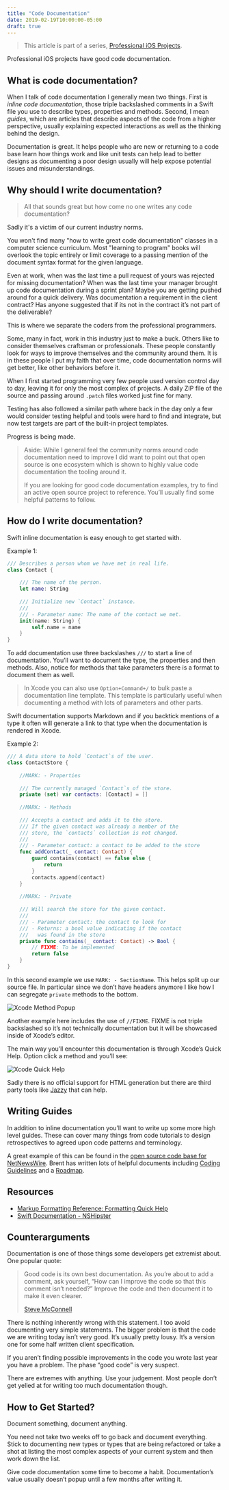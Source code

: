 ```yaml
---
title: "Code Documentation"
date: 2019-02-19T10:00:00-05:00
draft: true
---
```


> This article is part of a series, [Professional iOS Projects](/professional-ios-projects/).

Professional iOS projects have good code documentation.

## What is code documentation?

When I talk of code documentation I generally mean two things. First is _inline code documentation_, those triple backslashed comments in a Swift file you use to describe types, properties and methods. Second, I mean _guides_, which are articles that describe aspects of the code from a higher perspective, usually explaining expected interactions as well as the thinking behind the design.

Documentation is great. It helps people who are new or returning to a code base learn how things work and like unit tests can help lead to better designs as documenting a poor design usually will help expose potential issues and misunderstandings.

## Why should I write documentation?

> All that sounds great but how come no one writes any code documentation?   

Sadly it's a victim of our current industry norms.

You won't find many "how to write great code documentation" classes in a computer science curriculum. Most "learning to program" books will overlook the topic entirely or limit coverage to a passing mention of the document syntax format for the given language. 

Even at work, when was the last time a pull request of yours was rejected for missing documentation? When was the last time your manager brought up code documentation during a sprint plan? Maybe you are getting pushed around for a quick delivery. Was documentation a requirement in the client contract? Has anyone suggested that if its not in the contract it’s not part of the deliverable? 

This is where we separate the coders from the professional programmers. 

Some, many in fact, work in this industry just to make a buck. Others like to consider themselves craftsman or professionals. These people constantly look for ways to improve themselves and the community around them. It is in these people I put my faith that over time, code documentation norms will get better, like other behaviors before it.

When I first started programming very few people used version control day to day, leaving it for only the most complex of projects. A daily ZIP file of the source and passing around `.patch` files worked just fine for many. 

Testing has also followed a similar path where back in the day only a few would consider testing helpful and tools were hard to find and integrate, but now test targets are part of the built-in project templates. 

Progress is being made.

> Aside: While I general feel the community norms around code documentation need to improve I did want to point out that open source is one ecosystem which is shown to highly value code documentation the tooling around it.   
>   
> If you are looking for good code documentation examples, try to find an active open source project to reference. You’ll usually find some helpful patterns to follow.  

## How do I write documentation?

Swift inline documentation is easy enough to get started with.

Example 1:

```swift
/// Describes a person whom we have met in real life.
class Contact {
    
    /// The name of the person.
    let name: String
    
    /// Initialize new `Contact` instance.
    ///
    /// - Parameter name: The name of the contact we met.
    init(name: String) {
        self.name = name
    }
}
```

To add documentation use three backslashes `///` to start a line of documentation. You’ll want to document the type, the properties and then methods. Also, notice for methods that take parameters there is a format to document them as well. 

> In Xcode you can also use `Option+Command+/` to bulk paste a documentation line template. This template is particularly useful when documenting a method with lots of parameters and other parts.  

Swift documentation supports Markdown and if you backtick mentions of a type it often will generate a link to that type when the documentation is rendered in Xcode.

Example 2:

```swift
/// A data store to hold `Contact`s of the user.
class ContactStore {
    
    //MARK: - Properties
    
    /// The currently managed `Contact`s of the store.
    private (set) var contacts: [Contact] = []
    
    //MARK: - Methods
    
    /// Accepts a contact and adds it to the store.
    /// If the given contact was already a member of the 
    /// store, the `contacts` collection is not changed.
    ///
    /// - Parameter contact: a contact to be added to the store
    func addContact(_ contact: Contact) {
        guard contains(contact) == false else {
            return
        }
        contacts.append(contact)
    }
    
    //MARK: - Private
    
    /// Will search the store for the given contact.
    ///
    /// - Parameter contact: the contact to look for
    /// - Returns: a bool value indicating if the contact
    ///   was found in the store
    private func contains(_ contact: Contact) -> Bool {
        // FIXME: To be implemented
        return false
    }
}
```

In this second example we use `MARK: - SectionName`. This helps split up our source file. In particular since we don’t have headers anymore I like how I can segregate `private` methods to the bottom. 

<img src="method-popup.png" alt="Xcode Method Popup" data-action="zoom" />

Another example here includes the use of `//FIXME`. FIXME is not triple backslashed so it’s not technically documentation but it will be showcased inside of Xcode’s editor.

The main way you’ll encounter this documentation is through Xcode’s Quick Help. Option click a method and you’ll see:

<img src="quickhelp.png" alt="Xcode Quick Help" data-action="zoom" />

Sadly there is no official support for HTML generation but there are third party tools like [Jazzy](https://github.com/realm/jazzy) that can help.

## Writing Guides
In addition to inline documentation you’ll want to write up some more high level guides. These can cover many things from code tutorials to design retrospectives to agreed upon code patterns and terminology. 

A great example of this can be found in the [open source code base for NetNewsWire](https://github.com/brentsimmons/NetNewsWire/tree/master/Technotes). Brent has written lots of helpful documents including [Coding Guidelines](https://github.com/brentsimmons/NetNewsWire/blob/master/Technotes/CodingGuidelines.md) and a [Roadmap](https://github.com/brentsimmons/NetNewsWire/blob/master/Technotes/Roadmap.md).

## Resources
* [Markup Formatting Reference: Formatting Quick Help](https://developer.apple.com/library/archive/documentation/Xcode/Reference/xcode_markup_formatting_ref/SymbolDocumentation.html#//apple_ref/doc/uid/TP40016497-CH51-SW1)
* [Swift Documentation - NSHipster](https://nshipster.com/swift-documentation/)

## Counterarguments
Documentation is one of those things some developers get extremist about. One popular quote: 

> Good code is its own best documentation. As you’re about to add a comment, ask yourself, “How can I improve the code so that this comment isn’t needed?” Improve the code and then document it to make it even clearer.  
>
> [Steve McConnell](https://www.azquotes.com/author/38834-Steve_McConnell)  

There is nothing inherently wrong with this statement. I too avoid documenting very simple statements. The bigger problem is that the code we are writing today isn’t very good. It’s usually pretty lousy. It’s a version one for some half written client specification. 

If you aren’t finding possible improvements in the code you wrote last year you have a problem. The phase “good code” is very suspect.

There are extremes with anything. Use your judgement. Most people don’t get yelled at for writing too much documentation though.

## How to Get Started?

Document something, document anything. 

You need not take two weeks off to go back and document everything. Stick to documenting new types or types that are being refactored or take a shot at listing the most complex aspects of your current system and then work down the list.

Give code documentation some time to become a habit. Documentation’s value usually doesn’t popup until a few months after writing it.
